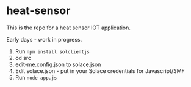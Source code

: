 # heat-sensor

This is the repo for a heat sensor IOT application.

Early days - work in progress.

1. Run ```npm install solclientjs```
1. cd src
1. edit-me.config.json to solace.json
1. Edit solace.json - put in your Solace credentials for Javascript/SMF
1. Run ```node app.js```


